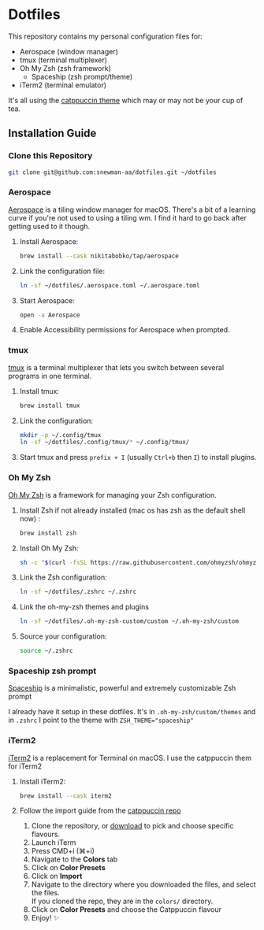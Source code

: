 # Dotfiles

This repository contains my personal configuration files for:
- Aerospace (window manager)
- tmux (terminal multiplexer)
- Oh My Zsh (zsh framework)
   - Spaceship (zsh prompt/theme)
- iTerm2 (terminal emulator)

It's all using the [catppuccin theme](https://github.com/catppuccin) which may or may not be your cup of tea.

## Installation Guide

### Clone this Repository

```bash
git clone git@github.com:snewman-aa/dotfiles.git ~/dotfiles
```

### Aerospace

[Aerospace](https://github.com/nikitabobko/aerospace) is a tiling window manager for macOS. There's a bit of a learning curve if you're not used to using a tiling wm. I find it hard to go back after getting used to it though.

1. Install Aerospace:
   ```bash
   brew install --cask nikitabobko/tap/aerospace
   ```

2. Link the configuration file:
   ```bash
   ln -sf ~/dotfiles/.aerospace.toml ~/.aerospace.toml
   ```

3. Start Aerospace:
   ```bash
   open -a Aerospace
   ```

4. Enable Accessibility permissions for Aerospace when prompted.

### tmux

[tmux](https://github.com/tmux/tmux) is a terminal multiplexer that lets you switch between several programs in one terminal.

1. Install tmux:
   ```bash
   brew install tmux
   ```

2. Link the configuration:
   ```bash
   mkdir -p ~/.config/tmux
   ln -sf ~/dotfiles/.config/tmux/* ~/.config/tmux/
   ```

4. Start tmux and press `prefix + I` (usually `Ctrl+b` then `I`) to install plugins.

### Oh My Zsh

[Oh My Zsh](https://ohmyz.sh/) is a framework for managing your Zsh configuration.

1. Install Zsh if not already installed (mac os has zsh as the default shell now) :
   ```bash
   brew install zsh
   ```

2. Install Oh My Zsh:
   ```bash
   sh -c "$(curl -fsSL https://raw.githubusercontent.com/ohmyzsh/ohmyzsh/master/tools/install.sh)"
   ```

3. Link the Zsh configuration:
   ```bash
   ln -sf ~/dotfiles/.zshrc ~/.zshrc
   ```

4. Link the oh-my-zsh themes and plugins
   ```bash
   ln -sf ~/dotfiles/.oh-my-zsh-custom/custom ~/.oh-my-zsh/custom
   ```

5. Source your configuration:
   ```bash
   source ~/.zshrc
   ```

### Spaceship zsh prompt

[Spaceship](https://github.com/spaceship-prompt/spaceship-prompt) is a minimalistic, powerful and extremely customizable Zsh prompt

I already have it setup in these dotfiles. It's in `.oh-my-zsh/custom/themes` and in `.zshrc` I point to the theme with `ZSH_THEME="spaceship"`

### iTerm2

[iTerm2](https://iterm2.com/) is a replacement for Terminal on macOS. I use the catppuccin them for iTerm2

1. Install iTerm2:
   ```bash
   brew install --cask iterm2
   ```

2. Follow the import guide from the [catppuccin repo](https://github.com/catppuccin/iterm)

   1. Clone the repository, or
      [download](https://github.com/catppuccin/iterm/tree/main/colors) to pick and
      choose specific flavours.
   2. Launch iTerm
   3. Press CMD+i (⌘+i)
   4. Navigate to the **Colors** tab
   5. Click on **Color Presets**
   6. Click on **Import**
   7. Navigate to the directory where you downloaded the files, and select the
      files.
      \
      If you cloned the repo, they are in the `colors/` directory.
   8. Click on **Color Presets** and choose the Catppuccin flavour
   9. Enjoy! :sparkles: